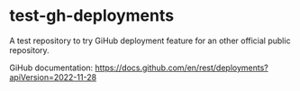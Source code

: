 # test-gh-deployments

A test repository to try GiHub deployment feature for an other official public repository.

GiHub documentation: https://docs.github.com/en/rest/deployments?apiVersion=2022-11-28